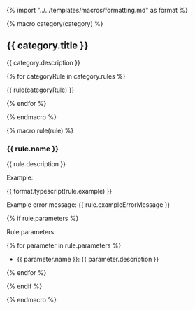 {% import "../../templates/macros/formatting.md" as format %}

<!-- CATEGORY -->

{% macro category(category) %}

## {{ category.title }}

{{ category.description }}

{% for categoryRule in category.rules %}

{{ rule(categoryRule) }}

{% endfor %}

{% endmacro %}

<!-- RULE -->

{% macro rule(rule) %}

### {{ rule.name }}

{{ rule.description }}

Example:

{{ format.typescript(rule.example) }}

Example error message: {{ rule.exampleErrorMessage }}

{% if rule.parameters %}

Rule parameters:

{% for parameter in rule.parameters %}

- {{ parameter.name }}: {{ parameter.description }}

{% endfor %}

{% endif %}

{% endmacro %}
